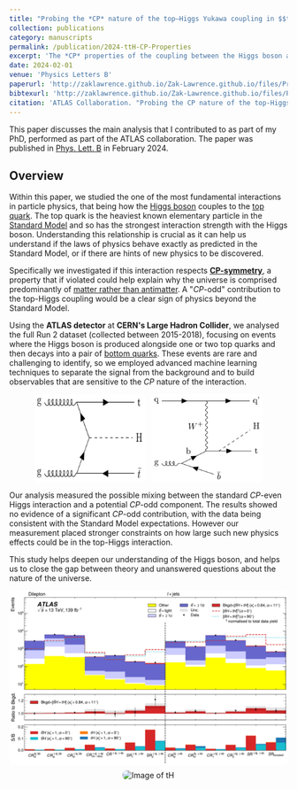 ```yaml
---
title: "Probing the *CP* nature of the top–Higgs Yukawa coupling in $$ttH$$ and $$tH$$ events with $$H \\rightarrow bb$$ decays using the ATLAS detector at the LHC"
collection: publications
category: manuscripts
permalink: /publication/2024-ttH-CP-Properties
excerpt: 'The *CP* properties of the coupling between the Higgs boson and the top quark are investigated using \\(139 fb^{-1}\\) of proton–proton collision data recorded by the ATLAS experiment at the LHC at a centre-of-mass energy of \\(\sqrt{s}=13\\)TeV. The *CP* structure of the top quark–Higgs boson Yukawa coupling is probed in events with a Higgs boson decaying into a pair of b-quarks and produced in association with either a pair of top quarks, \\(t\bar{t}H\\), or a single top quark, \\(tH\\). Events containing one or two electrons or muons are used for the measurement. Multivariate techniques are used to select regions enriched in \\(t\bar{t}H\\) and \\(tH\\) events, where dedicated *CP*-sensitive observables are exploited. In an extension of the Standard Model (SM) with a *CP*-odd admixture in the top–Higgs Yukawa coupling, the mixing angle between *CP*-even and *CP*-odd couplings is measured to be \\(\alpha = {11^\circ}^{+52^{\circ}}_{-73^{\circ}}\\), compatible with the SM prediction corresponding to \\(\alpha=0^\circ\\).'
date: 2024-02-01
venue: 'Physics Letters B'
paperurl: 'http://zaklawrence.github.io/Zak-Lawrence.github.io/files/Probing-the-CP-properties-of-the-top-Higgs-Yukawa-coupling-in-ttH-and-tH-events-with-H-to-bb-decays-using-the-ATLAS-detector-at-the-LHC.pdf'
bibtexurl: 'http://zaklawrence.github.io/Zak-Lawrence.github.io/files/Paper1.bib'
citation: 'ATLAS Collaboration. "Probing the CP nature of the top-Higgs Yukawa coupling in ttH and tH events with H to bbdecays using the ATLAS detector at the LHC", Phys. Lett. B **849** (2024), 138469 doi:10.1016/j.physletb.2024.138469'
---
```

This paper discusses the main analysis that I contributed to as part of my PhD, performed as part of the ATLAS collaboration. The paper was published in [Phys. Lett. B](https://www.sciencedirect.com/science/article/pii/S0370269324000285?ref=cra_js_challenge&fr=RR-1) in February 2024.  

## Overview
Within this paper, we studied the one of the most fundamental interactions in particle physics, that being how the [Higgs boson](https://en.wikipedia.org/wiki/Higgs_boson) couples to the [top quark](https://en.wikipedia.org/wiki/Top_quark). The top quark is the heaviest known elementary particle in the [Standard Model](https://en.wikipedia.org/wiki/Standard_Model) and so has the strongest interaction strength with the Higgs boson. Understanding this relationship is crucial as it can help us understand if the laws of physics behave exactly as predicted in the Standard Model, or if there are hints of new physics to be discovered. 

Specifically we investigated if this interaction respects [**CP-symmetry**](https://en.wikipedia.org/wiki/CP_violation), a property that if violated could help explain why the universe is comprised predominantly of [matter rather than antimatter](https://en.wikipedia.org/wiki/Baryon_asymmetry). A "$CP$-odd" contribution to the top-Higgs coupling would be a clear sign of physics beyond the Standard Model.

Using the **ATLAS detector** at **CERN's Large Hadron Collider**, we analysed the full Run 2 dataset (collected between 2015-2018), focusing on events where the Higgs boson is produced alongside one or two top quarks and then decays into a pair of [bottom quarks](https://en.wikipedia.org/wiki/Bottom_quark). These events are rare and challenging to identify, so we employed advanced machine learning techniques to separate the signal from the background and to build observables that are sensitive to the $CP$ nature of the interaction. 

<div style="display: flex; justify-content: center; gap: 10px; flex-wrap: wrap;">
  <img src="images/ttHCPPaper/figaux_01a.pdf" alt="Image of ttH" style="max-width: 40%; height: auto; border-radius: 8px;" />
  <img src="images/ttHCPPaper/figaux_01d.pdf" alt="Image of tH" style="max-width: 40%; height: auto; border-radius: 8px;" />
</div>

Our analysis measured the possible mixing between the standard $CP$-even Higgs interaction and a potential $CP$-odd component. The results showed no evidence of a significant $CP$-odd contribution, with the data being consistent with the Standard Model expectations. However our measurement placed stronger constraints on how large such new physics effects could be in the top-Higgs interaction. 

This study helps deepen our understanding of the Higgs boson, and helps us to close the gap between theory and unanswered questions about the nature of the universe. 

<div style="display: flex; justify-content: center; gap: 10px; flex-wrap: wrap;">
  <img src="images/ttHCPPaper/fig_01.pdf" alt="Image of " style="max-width: 100%; height: auto; border-radius: 8px;" />
  <img src="images/ttHCPPaper/fig_03pdf" alt="Image of tH" style="max-width: 40%; height: auto; border-radius: 8px;" />
</div>